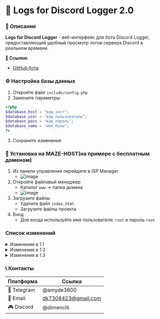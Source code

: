 # 📜 Logs for Discord Logger 2.0

### 📝 Описание

**Logs for Discord Logger** - веб-интерфейс для бота Discord Logger, предоставляющий удобный просмотр логов сервера Discord в реальном времени.

**🔗 Ссылки:**
- [GitHub бота](https://github.com/Dimentiy-cmd/DiscordLoggerBot)

### ⚙️ Настройка базы данных

1. Откройте файл `include/config.php`
2. Замените параметры:
```php
<?php
$database_host = "ваш_хост";
$database_user = "ваш_пользователь";
$database_pass = "ваш_пароль";
$database_name = "имя_базы";
?>
```
3. Сохраните изменения

### 🚀 Установка на MAZE-HOST(на примере с бесплатным доменом)

1. Из панели управления перейдите в ISP Manager
   * ![image](https://cdn.imgchest.com/files/4nec8ej9mo4.PNG)
2. Откройте файловый менеджер
   * Каталог `www` → папка домена
   * ![image](https://cdn.imgchest.com/files/7ogcblnlp9y.png)
3. Загрузите файлы
   * Удалите файл `index.html`
   * Загрузите файлы проекта
4. Вход
   * Для входа используйте имя пользователя: `root` и пароль `root`

### Список изменений

<details>
<summary>Изменения в 1.1</summary>
* удалено управление вкладками через базу данных
</details>

<details>
<summary>Изменения в 1.2</summary>
* добавлена проверка хешей
</details>

<details>
<summary>Изменения в 1.3</summary>
* выполнен редизайн 
* добавлена адаптивность под мобильные устройства
* добавлена поддержка bootstrap v5
</details>

### 📞 Контакты

| Платформа | Ссылка |
|---|---|
| 📱 Telegram | @amyde3600 |
| 📧 Email | dk7308423@gmail.com |
| 🎮 Discord | @dimenciti |